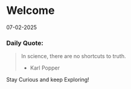 # Welcome

07-02-2025

### Daily Quote:
> In science, there are no shortcuts to truth.
> 	- Karl Popper

Stay Curious and keep Exploring!

